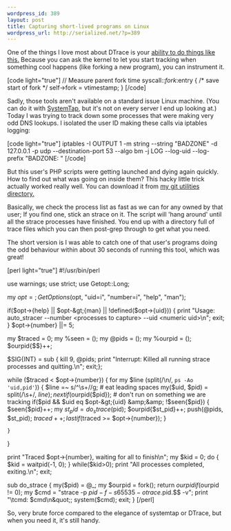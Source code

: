 ```yaml
--- 
wordpress_id: 389
layout: post
title: Capturing short-lived programs on Linux
wordpress_url: http://serialized.net/?p=389
---
```

One of the things I love most about DTrace is your <a href="http://www.brendangregg.com/DTrace/shortlived.d">ability to do things like this.</a> Because you can ask the kernel to let you start tracking when something cool happens (like forking a new program), you can instrument it.

[code light="true"]
// Measure parent fork time
syscall::*fork*:entry { /* save start of fork */
	self-&gt;fork = vtimestamp;
}
[/code]

Sadly, those tools aren't available on a standard issue Linux machine. (You can do it with <a href="http://sourceware.org/systemtap/wiki/systemtapstarters">SystemTap</a>, but it's not on every server I end up looking at.) Today I was trying to track down some processes that were making very odd DNS lookups. I isolated the user ID making these calls via iptables logging:

[code light="true"]
iptables -I OUTPUT 1 -m string --string &quot;BADZONE&quot; -d 127.0.0.1 -p udp --destination-port 53 --algo bm -j LOG --log-uid --log-prefix &quot;BADZONE: &quot;
[/code]

But this user's PHP scripts were getting launched and dying again quickly. How to find out what was going on inside them? This hacky little trick actually worked really well. You can download it from <a href="http://axis.serialized.net/gitweb/?p=utilities.git;a=blob_plain;f=auto_stracer;hb=HEAD">my git utilities directory.</a>

Basically, we check the process list as fast as we can for any owned by that user; If you find one, stick an strace on it. The script will 'hang around' until all the strace processes have finished. You end up with a directory full of trace files which you can then post-grep through to get what you need.

The short version is I was able to catch one of that user's programs doing the odd behaviour within about 30 seconds of running this tool, which was great!

[perl light="true"]
#!/usr/bin/perl

use warnings;
use strict;
use Getopt::Long;

my $opt = {};
GetOptions($opt, &quot;uid=i&quot;, &quot;number=i&quot;, &quot;help&quot;, &quot;man&quot;);

if($opt-&gt;{help} || $opt-&gt;{man} || !defined($opt-&gt;{uid})) {
    print &quot;Usage: auto_stracer --number &lt;processes to capture&gt; --uid &lt;numeric uid&gt;\n&quot;;
    exit; 
}
$opt-&gt;{number} ||= 5;

my $traced = 0;
my %seen = ();
my @pids = ();
my %ourpid = ();
$ourpid{$$}++;

$SIG{INT} = sub { kill 9, @pids; print &quot;Interrupt: Killed all running strace processes and quitting.\n&quot;; exit;};

while ($traced &lt; $opt-&gt;{number}) {
    for my $line (split(/\n/, `ps -Ao 'uid,pid'`)) {
        $line =~ s/^\s+//g; # eat leading spaces
        my($uid, $pid) = split(/\s+/, $line);
        next if($ourpid{$pid}); # don't run on something we are tracking
        if($pid &amp;&amp; $uid eq $opt-&gt;{uid} &amp;&amp; !$seen{$pid}) {
            $seen{$pid}++;
            my $st_pid = do_strace($pid);
            $ourpid{$st_pid}++;
            push(@pids, $st_pid);
            $traced++;
            last if ($traced &gt;= $opt-&gt;{number});
        }
    
    }
}

print &quot;Traced $opt-&gt;{number}, waiting for all to finish\n&quot;;
my $kid = 0;
do {
      $kid = waitpid(-1, 0);
} while($kid&gt;0);
print &quot;All processes completed, exiting.\n&quot;;
exit;

sub do_strace {
    my($pid) = @_;
    my $ourpid = fork();
    return $ourpid if($ourpid != 0);
    my $cmd = &quot;strace -p $pid -f -s 65535 -o trace.$pid.$$ -v&quot;;
    print &quot;\tcmd: $cmd\n&quot;;
    system($cmd);
    exit;
}
[/perl]

So, very brute force compared to the elegance of systemtap or DTrace, but when you need it, it's still handy.
